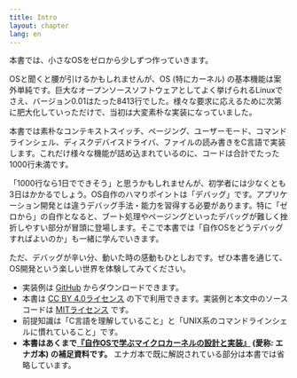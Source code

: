 ```yaml
---
title: Intro
layout: chapter
lang: en
---
```


本書では、小さなOSをゼロから少しずつ作っていきます。

OSと聞くと腰が引けるかもしれませんが、OS (特にカーネル) の基本機能は案外単純です。巨大なオープンソースソフトウェアとしてよく挙げられるLinuxでさえ、バージョン0.01はたった8413行でした。様々な要求に応えるために次第に肥大化していっただけで、当初は大変素朴な実装になっていました。

本書では素朴なコンテキストスイッチ、ページング、ユーザーモード、コマンドラインシェル、ディスクデバイスドライバ、ファイルの読み書きをC言語で実装します。これだけ様々な機能が詰め込まれているのに、コードは合計でたった1000行未満です。

「1000行なら1日でできそう」と思うかもしれませんが、初学者には少なくとも3日はかかるでしょう。OS自作のハマりポイントは「デバッグ」です。アプリケーション開発とは違うデバッグ手法・能力を習得する必要があります。特に「ゼロから」の自作となると、ブート処理やページングといったデバッグが難しく挫折しやすい部分が冒頭に登場します。そこで本書では「自作OSをどうデバッグすればよいのか」も一緒に学んでいきます。

ただ、デバッグが辛い分、動いた時の感動もひとしおです。ぜひ本書を通じて、OS開発という楽しい世界を体験してみてください。

- 実装例は [GitHub](https://github.com/nuta/operating-system-in-1000-lines) からダウンロードできます。
- 本書は [CC BY 4.0ライセンス](https://creativecommons.jp/faq) の下で利用できます。実装例と本文中のソースコードは [MITライセンス](https://opensource.org/licenses/MIT) です。
- 前提知識は「C言語を理解していること」と「UNIX系のコマンドラインシェルに慣れていること」です。
- **本書はあくまで[『自作OSで学ぶマイクロカーネルの設計と実装』](https://www.shuwasystem.co.jp/book/9784798068718.html) (愛称: エナガ本) の補足資料です。** エナガ本で既に解説されている部分は本書では省略しています。
